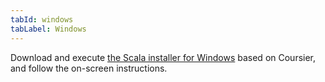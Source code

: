 ```yaml
---
tabId: windows
tabLabel: Windows
---
```

<div class="scala-in-action-content">
  <div class="scala-in-action-code">
    <div class="wrap">
      <div class="scala-text scala-text-large">
        <p>Download and execute <a href="{{site.data.setup-scala.windows-link}}">the Scala
            installer for Windows</a> based on Coursier, and follow the on-screen instructions.</p>
      </div>
    </div>
  </div>
</div>
